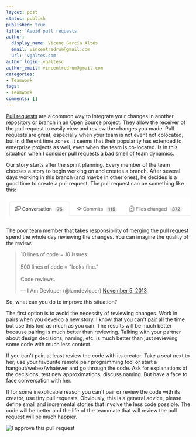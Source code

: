 ```yaml
---
layout: post
status: publish
published: true
title: 'Avoid pull requests'
author:
  display_name: Vicenç García Altés
  email: vincentredrum@gmail.com
  url: 'vgaltes.com'
author_login: vgaltesc
author_email: vincentredrum@gmail.com
categories:
- Teamwork
tags:
- Teamwork
comments: []
---
```

[Pull requests](https://help.github.com/articles/about-pull-requests/) are a common way to integrate your changes in another repository or branch in an Open Source project. They allow the receiver of the pull request to easily view and review the changes you made. Pull requests are great, especially when your team is not event not colocated, but in different time zones. It seems that their popularity has extended to enterprise projects as well, even when the team is co-located. Is in this situation when I consider pull requests a bad smell of team dynamics.

Our story starts after the sprint planning. Every member of the team chooses a story to begin working on and creates a branch. After several days working in this branch (and maybe in other ones), he decides is a good time to create a pull request. The pull request can be something like this:

![giant pull request](/images/giant-pull-request.png)

The poor team member that takes responsibility of merging the pull request spend the whole day reviewing the changes. You can imagine the quality of the review.

<blockquote class="twitter-tweet" data-lang="en"><p lang="en" dir="ltr">10 lines of code = 10 issues.<br><br>500 lines of code = &quot;looks fine.&quot;<br><br>Code reviews.</p>&mdash; I Am Devloper (@iamdevloper) <a href="https://twitter.com/iamdevloper/status/397664295875805184">November 5, 2013</a></blockquote>
<script async src="//platform.twitter.com/widgets.js" charset="utf-8"></script>

So, what can you do to improve this situation?

The first option is to avoid the necessity of reviewing changes. Work in pairs when you develop a new story. I know that you can't [pair](https://www.thoughtworks.com/insights/blog/pairing-are-you-doing-it-wrong) all the time but use this tool as much as you can. The results will be much better because pairing is much better than reviewing. Talking with your partner about design decisions, naming, etc. is much better than just reviewing some code with much less context.

If you can't pair, at least review the code with its creator. Take a seat next to her, use your favourite remote pair programming tool or start a hangout/webex/whatever and go through the code. Ask for explanations of the decisions, test new approximations, discuss naming. But have a face to face conversation with her.

If for some inexplicable reason you can't pair or review the code with its creator, use tiny pull requests. Obviously, this is a general advice, please define small and incremental stories that involve the less code possible. The code will be better and the life of the teammate that will review the pull request will be much happier.

![I approve this pull request](chuck-norris-pull-request.jpg)
